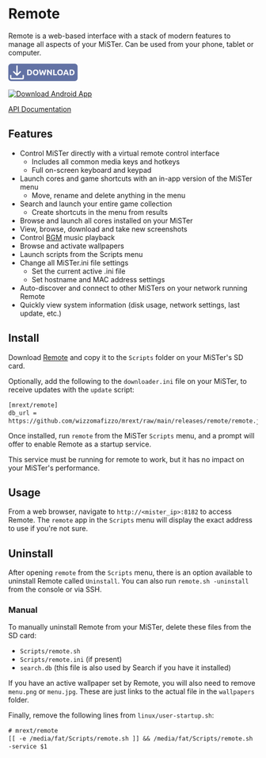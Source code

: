 # Remote

Remote is a web-based interface with a stack of modern features to manage all aspects of your MiSTer. Can be used from your phone, tablet or computer.

<a href="https://github.com/wizzomafizzo/mrext/releases/latest/download/remote.sh"><img src="images/download.svg" alt="Download Remote" title="Download Remote" width="140"></a>

<a href="https://play.google.com/store/apps/details?id=net.mrext.remote"><img src="https://github.com/steverichey/google-play-badge-svg/raw/master/img/en_get.svg" alt="Download Android App" title="Download Android App" width="140"></a>

[API Documentation](remote-api.md)

## Features

* Control MiSTer directly with a virtual remote control interface
  * Includes all common media keys and hotkeys
  * Full on-screen keyboard and keypad
* Launch cores and game shortcuts with an in-app version of the MiSTer menu
  * Move, rename and delete anything in the menu
* Search and launch your entire game collection
  * Create shortcuts in the menu from results
* Browse and launch all cores installed on your MiSTer
* View, browse, download and take new screenshots
* Control [BGM](https://github.com/wizzomafizzo/MiSTer_BGM) music playback
* Browse and activate wallpapers
* Launch scripts from the Scripts menu
* Change all MiSTer.ini file settings
  * Set the current active .ini file
  * Set hostname and MAC address settings
* Auto-discover and connect to other MiSTers on your network running Remote
* Quickly view system information (disk usage, network settings, last update, etc.)

## Install

Download [Remote](https://github.com/wizzomafizzo/mrext/releases/latest/download/remote.sh) and copy it to the `Scripts` folder on your MiSTer's SD card.

Optionally, add the following to the `downloader.ini` file on your MiSTer, to receive updates with the `update` script:
```
[mrext/remote]
db_url = https://github.com/wizzomafizzo/mrext/raw/main/releases/remote/remote.json
```

Once installed, run `remote` from the MiSTer `Scripts` menu, and a prompt will offer to enable Remote as a startup service.

This service must be running for remote to work, but it has no impact on your MiSTer's performance.

## Usage

From a web browser, navigate to `http://<mister_ip>:8182` to access Remote. The `remote` app in the `Scripts` menu will display the exact address to use if you're not sure.

## Uninstall

After opening `remote` from the `Scripts` menu, there is an option available to uninstall Remote called `Uninstall`. You can also run `remote.sh -uninstall` from the console or via SSH.

### Manual

To manually uninstall Remote from your MiSTer, delete these files from the SD card:

* `Scripts/remote.sh`
* `Scripts/remote.ini` (if present)
* `search.db` (this file is also used by Search if you have it installed)

If you have an active wallpaper set by Remote, you will also need to remove `menu.png` or `menu.jpg`. These are just links to the actual file in the `wallpapers` folder.

Finally, remove the following lines from `linux/user-startup.sh`:
```
# mrext/remote
[[ -e /media/fat/Scripts/remote.sh ]] && /media/fat/Scripts/remote.sh -service $1
```
